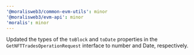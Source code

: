 ```yaml
---
'@moralisweb3/common-evm-utils': minor
'@moralisweb3/evm-api': minor
'moralis': minor
---
```


Updated the types of the `toBlock` and `toDate` properties in the `GetNFTTradesOperationRequest` interface to number and Date, respectively.
